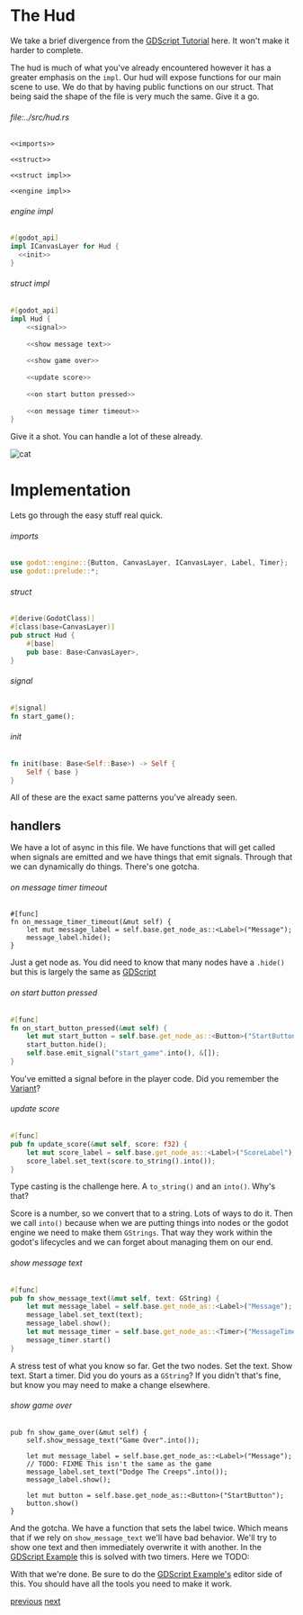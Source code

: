 # The Hud

We take a brief divergence from the [GDScript Tutorial]() here. It won't make it harder to complete.

The hud is much of what you've already encountered however it has a greater emphasis on the `impl`. Our hud will expose functions for our main scene to use. We do that by having public functions on our struct. That being said the shape of the file is very much the same. Give it a go.

###### file:../src/hud.rs
```
<<imports>>

<<struct>>

<<struct impl>>

<<engine impl>>
```

###### engine impl
```rust
#[godot_api]
impl ICanvasLayer for Hud {
  <<init>>
}
```

###### struct impl
```rust
#[godot_api]
impl Hud {
    <<signal>>
    
    <<show message text>>
    
    <<show game over>>
    
    <<update score>>
    
    <<on start button pressed>>
    
    <<on message timer timeout>>
}
```

Give it a shot. You can handle a lot of these already.

![cat]()

# Implementation
Lets go through the easy stuff real quick.

###### imports
```rust
use godot::engine::{Button, CanvasLayer, ICanvasLayer, Label, Timer};
use godot::prelude::*;
```

###### struct
```rust
#[derive(GodotClass)]
#[class(base=CanvasLayer)]
pub struct Hud {
    #[base]
    pub base: Base<CanvasLayer>,
}
```

###### signal
```rust
#[signal]
fn start_game();
```

###### init
```rust
fn init(base: Base<Self::Base>) -> Self {
    Self { base }
}
```

All of these are the exact same patterns you've already seen.

## handlers
We have a lot of async in this file. We have functions that will get called when signals are emitted and we have things that emit signals. Through that we can dynamically do things. There's one gotcha.

###### on message timer timeout
```
#[func]
fn on_message_timer_timeout(&mut self) {
    let mut message_label = self.base.get_node_as::<Label>("Message");
    message_label.hide();
}
```
Just a get node as. You did need to know that many nodes have a `.hide()` but this is largely the same as [GDScript]()

###### on start button pressed
```rust
#[func]
fn on_start_button_pressed(&mut self) {
    let mut start_button = self.base.get_node_as::<Button>("StartButton");
    start_button.hide();
    self.base.emit_signal("start_game".into(), &[]);
}
```
You've emitted a signal before in the player code. Did you remember the [Variant]()?

###### update score
```rust
#[func]
pub fn update_score(&mut self, score: f32) {
    let mut score_label = self.base.get_node_as::<Label>("ScoreLabel");
    score_label.set_text(score.to_string().into());
}
```
Type casting is the challenge here. A `to_string()` and an `into()`. Why's that?

Score is a number, so we convert that to a string. Lots of ways to do it. Then we call `into()` because when we are putting things into nodes or the godot engine we need to make them `GStrings`. That way they work within the godot's lifecycles and we can forget about managing them on our end.

###### show message text
```rust
#[func]
pub fn show_message_text(&mut self, text: GString) {
    let mut message_label = self.base.get_node_as::<Label>("Message");
    message_label.set_text(text);
    message_label.show();
    let mut message_timer = self.base.get_node_as::<Timer>("MessageTimer");
    message_timer.start()
}
```
A stress test of what you know so far. Get the two nodes. Set the text. Show text. Start a timer. Did you do yours as a `GString`? If you didn't that's fine, but know you may need to make a change elsewhere. 

###### show game over
```
pub fn show_game_over(&mut self) {
    self.show_message_text("Game Over".into());

    let mut message_label = self.base.get_node_as::<Label>("Message");
    // TODO: FIXME This isn't the same as the game
    message_label.set_text("Dodge The Creeps".into());
    message_label.show();

    let mut button = self.base.get_node_as::<Button>("StartButton");
    button.show()
}
```
And the gotcha. We have a function that sets the label twice. Which means that if we rely on `show_message_text` we'll have bad behavior. We'll try to show one text and then immediately overwrite it with another. In the [GDScript Example]() this is solved with two timers. Here we TODO:

With that we're done. Be sure to do the [GDScript Example's]() editor side of this. You should have all the tools you need to make it work.

[previous]() [next]()
